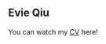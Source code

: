 ## Evie Qiu

You can watch my [CV](https://github.com/EvieQ01/EvieQ01.github.io/blob/gh-pages/CV_Yiwen_Qiu.pdf ) here!



